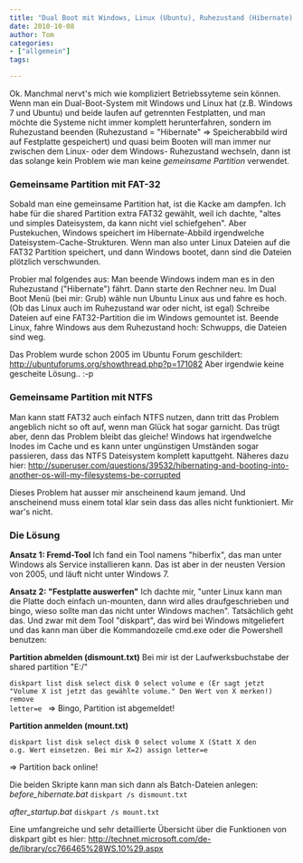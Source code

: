 ```yaml
---
title: "Dual Boot mit Windows, Linux (Ubuntu), Ruhezustand (Hibernate) und gemeinsamer Partition"
date: 2010-10-08
author: Tom
categories:
- ["allgemein"]
tags:

---
```

Ok. Manchmal nervt's mich wie kompliziert Betriebssyteme sein können.
Wenn man ein Dual-Boot-System mit Windows und Linux hat (z.B. Windows 7 und Ubuntu) und beide laufen auf getrennten Festplatten, und man möchte die Systeme nicht immer komplett herunterfahren, 
sondern im Ruhezustand beenden (Ruhezustand = "Hibernate" => Speicherabbild wird auf Festplatte gespeichert) und quasi beim Booten will man immer nur zwischen dem Linux- oder dem Windows- Ruhezustand wechseln, dann ist das solange kein Problem wie man keine *gemeinsame Partition* verwendet. 


<h3>Gemeinsame Partition mit FAT-32</h3>
Sobald man eine gemeinsame Partition hat, ist die Kacke am dampfen. 
Ich habe für die shared Partition extra FAT32 gewählt, weil ich dachte, "altes und simples Dateisystem, da kann nicht viel schiefgehen".
Aber Pustekuchen, Windows speichert im Hibernate-Abbild irgendwelche Dateisystem-Cache-Strukturen.
Wenn man also unter Linux Dateien auf die FAT32 Partition speichert, und dann Windows bootet, dann sind die Dateien plötzlich verschwunden. 

Probier mal folgendes aus: 
Man beende Windows indem man es in den Ruhezustand ("Hibernate") fährt.
Dann starte den Rechner neu. Im Dual Boot Menü (bei mir: Grub) wähle nun Ubuntu Linux aus und fahre es hoch. 
(Ob das Linux auch im Ruhezustand war oder nicht, ist egal)
Schreibe Dateien auf eine FAT32-Partition die im Windows gemountet ist. 
Beende Linux, fahre Windows aus dem Ruhezustand hoch: Schwupps, die Dateien sind weg. 

Das Problem wurde schon 2005 im Ubuntu Forum geschildert: 
<a href="http://ubuntuforums.org/showthread.php?p=171082">http://ubuntuforums.org/showthread.php?p=171082</a>
Aber irgendwie keine gescheite Lösung.. :-p

<h3>Gemeinsame Partition mit NTFS</h3>
Man kann statt FAT32 auch einfach NTFS nutzen, dann tritt das Problem angeblich nicht so oft auf, wenn man Glück hat sogar garnicht. 
Das trügt aber, denn das Problem bleibt das gleiche! Windows hat irgendwelche Inodes im Cache und es kann unter ungünstigen Umständen sogar passieren, dass das NTFS Dateisystem komplett kaputtgeht.
Näheres dazu hier: 
<a href="http://superuser.com/questions/39532/hibernating-and-booting-into-another-os-will-my-filesystems-be-corrupted">http://superuser.com/questions/39532/hibernating-and-booting-into-another-os-will-my-filesystems-be-corrupted</a>


Dieses Problem hat ausser mir anscheinend kaum jemand. 
Und anscheinend muss einem total klar sein dass das alles nicht funktioniert. Mir war's nicht. 


<h3>Die Lösung</h3>

<strong>Ansatz 1: Fremd-Tool</strong>
Ich fand ein Tool namens "hiberfix", das man unter Windows als Service installieren kann.
Das ist aber in der neusten Version von 2005, und läuft nicht unter Windows 7.

<strong>Ansatz 2: "Festplatte auswerfen"</strong>
Ich dachte mir, "unter Linux kann man die Platte doch einfach un-mounten, dann wird alles draufgeschrieben und bingo, 
wieso sollte man das nicht unter Windows machen".
Tatsächlich geht das. 
Und zwar mit dem Tool "diskpart", das wird bei Windows mitgeliefert und das kann man über die Kommandozeile cmd.exe oder die Powershell benutzen:


<strong>Partition abmelden (dismount.txt)</strong>
Bei mir ist der Laufwerksbuchstabe der shared partition "E:/"

<code>diskpart
list disk
select disk 0
select volume e
(Er sagt jetzt "Volume X ist jetzt das gewählte volume." Den Wert von X merken!)
remove letter=e
</code>
=> Bingo, Partition ist abgemeldet!


<strong>Partition anmelden (mount.txt)</strong>

<code>diskpart
list disk
select disk 0
select volume X 
(Statt X den o.g. Wert einsetzen. Bei mir X=2)
assign letter=e</code>

=> Partition back online!


Die beiden Skripte kann man sich dann als Batch-Dateien anlegen: 
<em>before_hibernate.bat</em>
<code>diskpart /s dismount.txt </code>

<em>after_startup.bat</em>
<code>diskpart /s mount.txt </code>


Eine umfangreiche und sehr detaillierte Übersicht über die Funktionen von diskpart gibt es hier: 
<a href="http://technet.microsoft.com/de-de/library/cc766465%28WS.10%29.aspx">http://technet.microsoft.com/de-de/library/cc766465%28WS.10%29.aspx</a>
